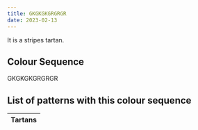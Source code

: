```yaml
---
title: GKGKGKGRGRGR
date: 2023-02-13
---
```

<no value>

It is a <no value> stripes tartan.


## Colour Sequence
GKGKGKGRGRGR

## List of patterns with this colour sequence

| Tartans |
|---------------|
